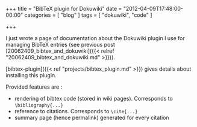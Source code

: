 +++
title = "BibTeX plugin for Dokuwiki"
date = "2012-04-09T17:48:00-00:00"
categories = [ "blog" ]
tags = [ "dokuwiki", "code" ]

+++



I just wrote a page of documentation about the Dokuwiki plugin I use for
managing BibTeX entries (see previous post
[20062409_bibtex_and_dokuwiki]({{< relref "20062409_bibtex_and_dokuwiki.md" >}})).

[bibtex-plugin]({{< ref "projects/bibtex_plugin.md" >}}) gives details about
installing this plugin.

Provided features are :

*  rendering of bibtex code (stored in wiki pages). Corresponds to  `\bibliography{...}`
*  reference to citations. Corresponds to  `\cite{...}`
*  summary page (hence permalink) generated for every citation
